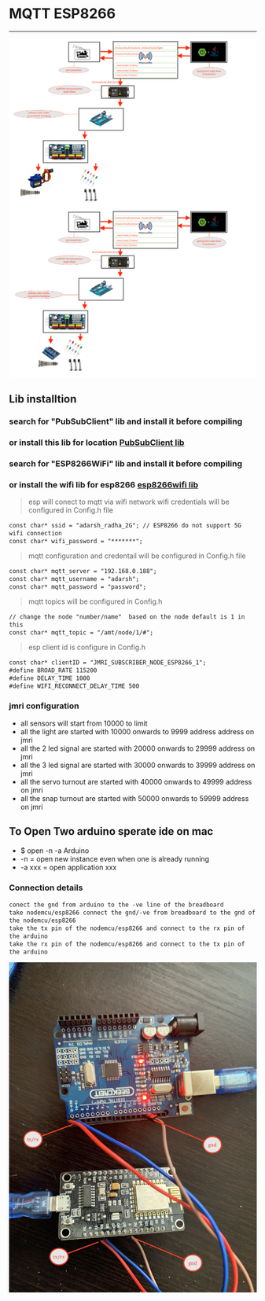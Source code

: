 # MQTT ESP8266 

---

![img](../../../image/dig5.png)
![img](../../../image/dig6.png)


## Lib installtion 

### search for "PubSubClient" lib and install it before compiling 
### or install this lib for location [PubSubClient lib ](https://github.com/Adarsh-Model-Trains/jmri-mqtt-spring-transformer-wireless-eco-system/raw/main/lib/pubsubclient.zip)

### search for "ESP8266WiFi" lib and install it before compiling 
### or install the wifi lib for esp8266 [esp8266wifi lib](https://github.com/Adarsh-Model-Trains/jmri-mqtt-spring-transformer-wireless-eco-system/raw/main/lib/ESP8266WiFi.zip)



> esp will conect to mqtt via wifi network 
> wifi credentials will be configured in Config.h file 
```
const char* ssid = "adarsh_radha_2G"; // ESP8266 do not support 5G wifi connection
const char* wifi_password = "*******";
```
> mqtt configuration and credentail will be configured in Config.h file 
```
const char* mqtt_server = "192.168.0.188"; 
const char* mqtt_username = "adarsh";
const char* mqtt_password = "password";
```
> mqtt topics will be configured in Config.h 
```
// change the node "number/name"  based on the node default is 1 in this 
const char* mqtt_topic = "/amt/node/1/#";
```

> esp client id is configure in Config.h 
```
const char* clientID = "JMRI_SUBSCRIBER_NODE_ESP8266_1";
#define BROAD_RATE 115200
#define DELAY_TIME 1000
#define WIFI_RECONNECT_DELAY_TIME 500
```



### jmri configuration 
* all sensors will start from 10000 to limit 
* all the light are started with 10000 onwards to 9999 address address on jmri
* all the 2 led signal are started with 20000 onwards to 29999 address on jmri
* all the 3 led signal are started with 30000 onwards to 39999 address on jmri
* all the servo turnout are started with 40000 onwards to 49999 address on jmri
* all the snap turnout are started with 50000 onwards to 59999 address on jmri


## To Open Two arduino sperate ide on mac 
* $ open -n -a Arduino
* -n = open new instance even when one is already running
* -a xxx = open application xxx


### Connection details 

```
conect the gnd from arduino to the -ve line of the breadboard 
take nodemcu/esp8266 connect the gnd/-ve from breadboard to the gnd of the nodemcu/esp8266
take the tx pin of the nodemcu/esp8266 and connect to the rx pin of the arduino 
take the rx pin of the nodemcu/esp8266 and connect to the tx pin of the arduino 

```


![img](../../../image/con.JPG)
